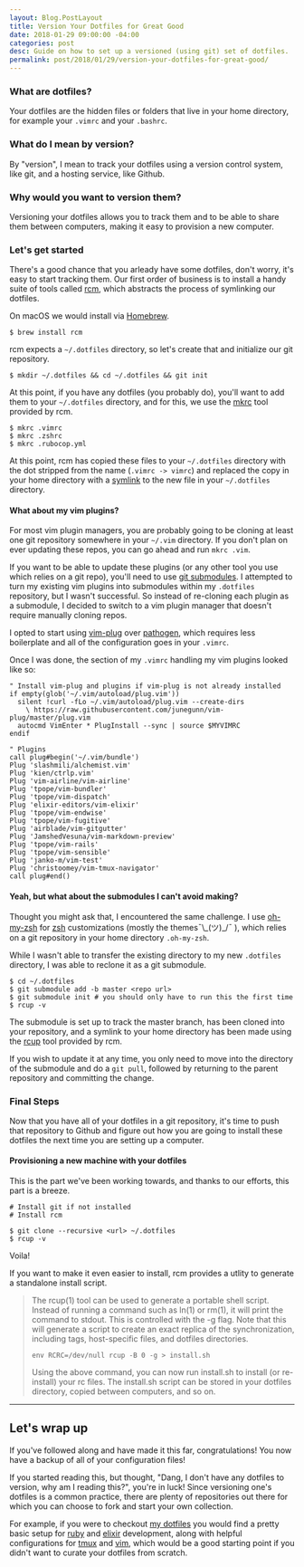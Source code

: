 ```yaml
---
layout: Blog.PostLayout
title: Version Your Dotfiles for Great Good
date: 2018-01-29 09:00:00 -04:00
categories: post
desc: Guide on how to set up a versioned (using git) set of dotfiles.
permalink: post/2018/01/29/version-your-dotfiles-for-great-good/
---
```


### What are dotfiles?

Your dotfiles are the hidden files or folders that live in your home directory, for example your `.vimrc` and your `.bashrc`.

### What do I mean by version?

By "version", I mean to track your dotfiles using a version control system, like git, and a hosting service, like Github.

### Why would you want to version them?

Versioning your dotfiles allows you to track them and to be able to share them between computers, making it easy to provision a new computer.

### Let's get started

There's a good chance that you arleady have some dotfiles, don't worry, it's easy to start tracking them. Our first order of business is to install a handy suite of tools called [rcm](https://github.com/thoughtbot/rcm), which abstracts the process of symlinking our dotfiles.

On macOS we would install via [Homebrew](https://brew.sh/).

```shell
$ brew install rcm
```

rcm expects a `~/.dotfiles` directory, so let's create that and initialize our git repository.

```shell
$ mkdir ~/.dotfiles && cd ~/.dotfiles && git init
```

At this point, if you have any dotfiles (you probably do), you'll want to add them to your `~/.dotfiles` directory, and for this, we use the [mkrc](http://thoughtbot.github.io/rcm/mkrc.1.html) tool provided by rcm.

```shell
$ mkrc .vimrc
$ mkrc .zshrc
$ mkrc .rubocop.yml
```

At this point, rcm has copied these files to your `~/.dotfiles` directory with the dot stripped from the name (`.vimrc -> vimrc`) and replaced the copy in your home directory with a [symlink](https://en.wikipedia.org/wiki/Symbolic_link) to the new file in your `~/.dotfiles` directory.

#### What about my vim plugins?

For most vim plugin managers, you are probably going to be cloning at least one git repository somewhere in your `~/.vim` directory. If you don't plan on ever updating these repos, you can go ahead and run `mkrc .vim`. 

If you want to be able to update these plugins (or any other tool you use which relies on a git repo), you'll need to use [git submodules](http://www.vogella.com/tutorials/GitSubmodules/article.html). I attempted to turn my existing vim plugins into submodules within my `.dotfiles` repository, but I wasn't successful. So instead of re-cloning each plugin as a submodule, I decided to switch to a vim plugin manager that doesn't require manually cloning repos.

I opted to start using [vim-plug](https://github.com/junegunn/vim-plug) over [pathogen](https://github.com/tpope/vim-pathogen), which requires less boilerplate and all of the configuration goes in your `.vimrc`. 

Once I was done, the section of my `.vimrc` handling my vim plugins looked like so:

```viml
" Install vim-plug and plugins if vim-plug is not already installed
if empty(glob('~/.vim/autoload/plug.vim'))
  silent !curl -fLo ~/.vim/autoload/plug.vim --create-dirs
    \ https://raw.githubusercontent.com/junegunn/vim-plug/master/plug.vim
  autocmd VimEnter * PlugInstall --sync | source $MYVIMRC
endif

" Plugins
call plug#begin('~/.vim/bundle')
Plug 'slashmili/alchemist.vim'
Plug 'kien/ctrlp.vim'
Plug 'vim-airline/vim-airline'
Plug 'tpope/vim-bundler'
Plug 'tpope/vim-dispatch'
Plug 'elixir-editors/vim-elixir'
Plug 'tpope/vim-endwise'
Plug 'tpope/vim-fugitive'
Plug 'airblade/vim-gitgutter'
Plug 'JamshedVesuna/vim-markdown-preview'
Plug 'tpope/vim-rails'
Plug 'tpope/vim-sensible'
Plug 'janko-m/vim-test'
Plug 'christoomey/vim-tmux-navigator'
call plug#end()
```

#### Yeah, but what about the submodules I can't avoid making?

Thought you might ask that, I encountered the same challenge. I use [oh-my-zsh](https://github.com/robbyrussell/oh-my-zsh) for [zsh](https://en.wikipedia.org/wiki/Z_shell) customizations (mostly the themes¯\\\_(ツ)\_/¯ ), which relies on a git repository in your home directory `.oh-my-zsh`.

While I wasn't able to transfer the existing directory to my new `.dotfiles` directory, I was able to reclone it as a git submodule.

```shell
$ cd ~/.dotfiles
$ git submodule add -b master <repo url>
$ git submodule init # you should only have to run this the first time
$ rcup -v
```

The submodule is set up to track the master branch, has been cloned into your repository, and a symlink to your home directory has been made using the [rcup](http://thoughtbot.github.io/rcm/rcup.1.html) tool provided by rcm.

If you wish to update it at any time, you only need to move into the directory of the submodule and do a `git pull`, followed by  returning to the parent repository and committing the change.

### Final Steps

Now that you have all of your dotfiles in a git repository, it's time to push that repository to Github and figure out how you are going to install these dotfiles the next time you are setting up a computer.

#### Provisioning a new machine with your dotfiles

This is the part we've been working towards, and thanks to our efforts, this part is a breeze.

```shell
# Install git if not installed
# Install rcm

$ git clone --recursive <url> ~/.dotfiles
$ rcup -v
```

Voila! 

If you want to make it even easier to install, rcm provides a utlity to generate a standalone install script.

> The rcup(1) tool can be used to generate a portable shell script. Instead of running a command such as ln(1) or rm(1), it will print the command to stdout. This is controlled with the -g flag. Note that this will generate a script to create an exact replica of the synchronization, including tags, host-specific files, and dotfiles directories.
>
> `env RCRC=/dev/null rcup -B 0 -g > install.sh`
>
> Using the above command, you can now run install.sh to install (or re-install) your rc files. The install.sh script can be stored in your dotfiles directory, copied between computers, and so on.

---

## Let's wrap up

If you've followed along and have made it this far, congratulations! You now have a backup of all of your configuration files! 

If you started reading this, but thought, "Dang, I don't have any dotfiles to version, why am I reading this?", you're in luck! Since versioning one's dotfiles is a common practice, there are plenty of repositories out there for which you can choose to fork and start your own collection.

For example, if you were to checkout [my dotfiles](https://github.com/mhanberg/.dotfiles) you would find a pretty basic setup for [ruby](https://www.ruby-lang.org/en/) and [elixir](https://elixir-lang.org/) development, along with helpful configurations for [tmux](https://github.com/tmux/tmux/wiki) and [vim](http://www.vim.org/), which would be a good starting point if you didn't want to curate your dotfiles from scratch.
